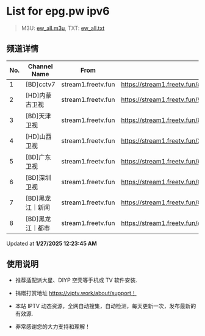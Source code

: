 # List for **epg.pw ipv6**

> M3U: [ew_all.m3u](./ew_all.m3u ), TXT: [ew_all.txt](./txt/ew_all.txt )

## 频道详情

| No. | Channel Name | From | Source |
| --- | ------------ | ---- | ------ |
| 1 | [BD]cctv7 | stream1.freetv.fun | <https://stream1.freetv.fun/de65776c9dd5b38f07f3bee4fd7e708d8b2dcac9a659c3ed786a6904314d4e64.m3u8> |
| 2 | [HD]内蒙古卫视 | stream1.freetv.fun | <https://stream1.freetv.fun/97f9104f50fef19f532dccf3478be721b8eb8aead56247c68a672b5bb12bdf4f.m3u8> |
| 3 | [BD]天津卫视 | stream1.freetv.fun | <https://stream1.freetv.fun/8ed682f9b5d5aca70066f0ab6200cf20bfa18d2b07d0f33b121dec48a3c9b7b1.m3u8> |
| 4 | [HD]山西卫视 | stream1.freetv.fun | <https://stream1.freetv.fun/3e2c47e5a93c2ecb81e84ee0b01073d9c75cfe28ceee10ba2b92e4f985587b76.m3u8> |
| 5 | [BD]广东卫视 | stream1.freetv.fun | <https://stream1.freetv.fun/6b8d15c071cd2d8750d97273e8fd8f3aaa9fd0e88c6b062e2f733b53034bc7e4.m3u8> |
| 6 | [BD]深圳卫视 | stream1.freetv.fun | <https://stream1.freetv.fun/0920916cafe07a4eab4f454138d9ceef8e169c980972e28f7ef1ec19cbf5d475.m3u8> |
| 7 | [BD]黑龙江｜新闻 | stream1.freetv.fun | <https://stream1.freetv.fun/080469d52cc5335c46964f7c27523b67504caee880cea18a77f7bdc91d2d98d0.m3u8> |
| 8 | [BD]黑龙江｜都市 | stream1.freetv.fun | <https://stream1.freetv.fun/e8aab8e96ab29ac96cc392943d54a947eb57591f4a0fdaf6267345e76a54f209.m3u8> |

Updated at **1/27/2025 12:23:45 AM**

## 使用说明

- 推荐适配派大星、DIYP 空壳等手机或 TV 软件安装.

- 捐赠打赏地址 <https://viptv.work/about/support！>

- 本站 IPTV 动态资源，全网自动搜集，自动检测，每天更新一次，发布最新的有效源.

- 非常感谢您的大力支持和理解！
